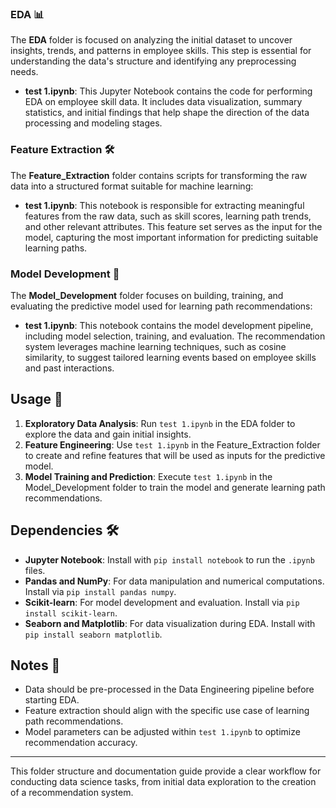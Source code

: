 
### EDA 📊

The **EDA** folder is focused on analyzing the initial dataset to uncover insights, trends, and patterns in employee skills. This step is essential for understanding the data's structure and identifying any preprocessing needs.

- **test 1.ipynb**: This Jupyter Notebook contains the code for performing EDA on employee skill data. It includes data visualization, summary statistics, and initial findings that help shape the direction of the data processing and modeling stages.

### Feature Extraction 🛠️

The **Feature_Extraction** folder contains scripts for transforming the raw data into a structured format suitable for machine learning:

- **test 1.ipynb**: This notebook is responsible for extracting meaningful features from the raw data, such as skill scores, learning path trends, and other relevant attributes. This feature set serves as the input for the model, capturing the most important information for predicting suitable learning paths.

### Model Development 🤖

The **Model_Development** folder focuses on building, training, and evaluating the predictive model used for learning path recommendations:

- **test 1.ipynb**: This notebook contains the model development pipeline, including model selection, training, and evaluation. The recommendation system leverages machine learning techniques, such as cosine similarity, to suggest tailored learning events based on employee skills and past interactions.

## Usage 🚀

1. **Exploratory Data Analysis**: Run `test 1.ipynb` in the EDA folder to explore the data and gain initial insights.
2. **Feature Engineering**: Use `test 1.ipynb` in the Feature_Extraction folder to create and refine features that will be used as inputs for the predictive model.
3. **Model Training and Prediction**: Execute `test 1.ipynb` in the Model_Development folder to train the model and generate learning path recommendations.

## Dependencies 🛠️

- **Jupyter Notebook**: Install with `pip install notebook` to run the `.ipynb` files.
- **Pandas and NumPy**: For data manipulation and numerical computations. Install via `pip install pandas numpy`.
- **Scikit-learn**: For model development and evaluation. Install via `pip install scikit-learn`.
- **Seaborn and Matplotlib**: For data visualization during EDA. Install with `pip install seaborn matplotlib`.

## Notes 📌

- Data should be pre-processed in the Data Engineering pipeline before starting EDA.
- Feature extraction should align with the specific use case of learning path recommendations.
- Model parameters can be adjusted within `test 1.ipynb` to optimize recommendation accuracy.

---

This folder structure and documentation guide provide a clear workflow for conducting data science tasks, from initial data exploration to the creation of a recommendation system.
